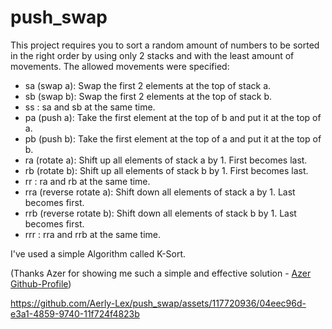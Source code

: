 # push_swap
This project requires you to sort a random amount of numbers to be sorted in the right order by using only 2 stacks and with the least amount of movements. The allowed movements were specified:

* sa (swap a): Swap the first 2 elements at the top of stack a.
* sb (swap b): Swap the first 2 elements at the top of stack b.
* ss : sa and sb at the same time.
* pa (push a): Take the first element at the top of b and put it at the top of a.
* pb (push b): Take the first element at the top of a and put it at the top of b.
* ra (rotate a): Shift up all elements of stack a by 1. First becomes last.
* rb (rotate b): Shift up all elements of stack b by 1. First becomes last.
* rr : ra and rb at the same time.
* rra (reverse rotate a): Shift down all elements of stack a by 1. Last becomes first.
* rrb (reverse rotate b): Shift down all elements of stack b by 1. Last becomes first.
* rrr : rra and rrb at the same time.

I've used a simple Algorithm called K-Sort.

(Thanks Azer for showing me such a simple and effective solution - [Azer Github-Profile](https://github.com/AzerSD))

https://github.com/Aerly-Lex/push_swap/assets/117720936/04eec96d-e3a1-4859-9740-11f724f4823b
